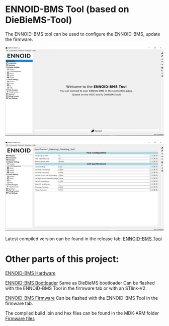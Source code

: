# ENNOID-BMS Tool (based on DieBieMS-Tool)

The ENNOID-BMS tool can be used to configure the ENNOID-BMS, update the firmware.

![alt text](images/IMAGE01.png)

![alt text](images/IMAGE02.png)

Latest compiled version can be found in the release tab:
[ENNOID-BMS Tool](https://github.com/EnnoidMe/ENNOID-BMS-Tool/releases) 

# Other parts of this project:

[ENNOID-BMS Hardware](https://github.com/EnnoidMe/ENNOID-BMS)

[ENNOID-BMS Bootloader](https://github.com/EnnoidMe/DieBieMS-Bootloader) Same as DieBieMS bootloader Can be flashed with the ENNOID-BMS Tool in the firmware tab or with an STlink-V2.

[ENNOID-BMS Firmware](https://github.com/EnnoidMe/ENNOID-BMS-Firmware/tree/ENNOID) Can be flashed with the ENNOID-BMS Tool in the firmware tab.  

The compiled build .bin and hex files can be found in the MDK-ARM folder [Firmware files](https://github.com/EnnoidMe/ENNOID-BMS-Firmware/tree/ENNOID/MDK-ARM/ENNOID-BMS)